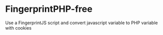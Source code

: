 # FingerprintPHP-free
Use a FingerprintJS script and convert javascript variable to PHP variable with cookies
